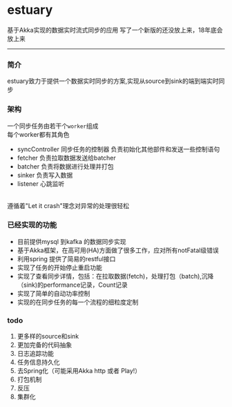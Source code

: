 # estuary
基于Akka实现的数据实时流式同步的应用
写了一个新版的还没放上来，18年底会放上来

---
### 简介

estuary致力于提供一个数据实时同步的方案,实现从source到sink的端到端实时同步

### 架构

一个同步任务由若干个`worker`组成
<br>每个worker都有其角色
  - syncController 同步任务的控制器 负责初始化其他部件和发送一些控制语句
  - fetcher 负责拉取数据发送给batcher
  - batcher 负责将数据进行处理并打包
  - sinker  负责写入数据
  - listener 心跳监听
  
</br>
遵循着"Let it crash"理念对异常的处理很轻松


### 已经实现的功能
 - 目前提供mysql 到kafka 的数据同步实现
 - 基于Akka框架，在高可用(HA)方面做了很多工作，应对所有notFatal级错误
 - 利用spring 提供了简易的restful接口
 - 实现了任务的开始停止重启功能
 - 实现了查看同步详情，包括：在拉取数据(fetch)，处理打包（batch),沉降（sink)的performance记录，Count记录
 - 实现了简单的自动功率控制
 - 实现的在同步任务的每一个流程的细粒度定制


### todo
1. 更多样的source和sink
2. 更加完备的代码抽象
3. 日志追踪功能
4. 任务信息持久化
5. 去Spring化（可能采用Akka http 或者 Play!）
6. 打包机制
7. 反压
8. 集群化

 

